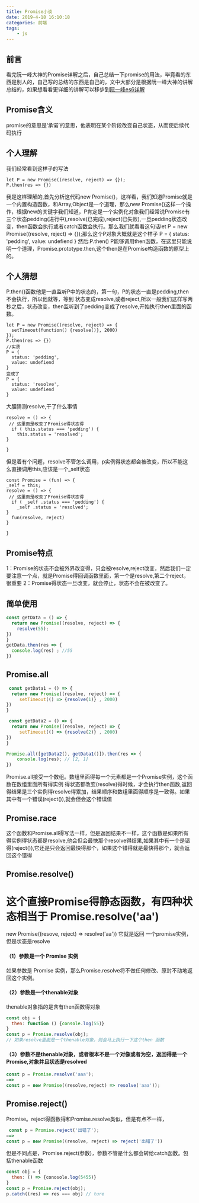 ```yaml
---
title: Promise小谈
date: 2019-4-18 16:10:18
categories: 前端
tags:
    - js
---
```

## 前言
看完阮一峰大神的Promise详解之后，自己总结一下promise的用法，毕竟看的东西是别人的，自己写的总结的东西是自己的，文中大部分是根据阮一峰大神的讲解总结的，如果想看看更详细的讲解可以移步到[阮一峰es6详解](http://es6.ruanyifeng.com/#docs/promise)
## Promise含义
promise的意思是‘承诺’的意思，他表明在某个阶段改变自己状态，从而使后续代码执行
## 个人理解
我们经常看到这样子的写法
```javscript
let P = new Promise((resolve, reject) => {});
P.then(res => {})
```
我是这样理解的,首先分析这代码new Promise()，这样看，我们知道Promise就是一个内置构造函数，和Array,Object是一个道理，那么new Promise()这样一个操作，根据new的关键字我们知道，P肯定是一个实例化对象我们经常说Promise有三个状态pedding(进行中),resolve(已完成),reject(已失败),一旦pedding状态改变，then函数会执行或者catch函数会执行。那么我们就看看这句话let P = new Promise((resolve, reject) => {});那么这个P对象大概就是这个样子
P = {
  status: 'pedding',
  value: undefiend
}
然后:P.then()
P能够调用then函数，在这里只能说明一个道理，Promise.prototype.then,这个then是在Promise构造函数的原型上的。
## 个人猜想

P.then()函数他是一直监听P中的状态的，第一句，P的状态一直是pedding,then不会执行，所以他就等，等到
状态变成resolve,或者reject,所以一般我们这样写两秒之后，状态改变，then监听到了pedding变成了resolve,开始执行then里面的函数。
```javscript
let P = new Promise((resolve, reject) => {
  setTimeout(function() {resolve()}, 2000)
});
P.then(res => {})
//实质
P = {
  status: 'pedding',     
  value: undefiend
}
变成了
P = {
  status: 'resolve',     
  value: undefiend
}
```
大胆猜测resolve,干了什么事情
```javscript
resolve = () => {
 // 这里面是改变了Promise得状态得
  if ( this.status === 'pedding') {
    this.status = 'resolved';
}
  
}
```
但是着有个问题，resolve不管怎么调用，p实例得状态都会被改变，所以不能这么直接调用this,应该是一个_self状态
```javscript
const Promise = (fun) => {
_self = this;
resolve = () => {
 // 这里面是改变了Promise得状态得
  if ( _self .status === 'pedding') {
    _self .status = 'resolved';
}
  fun(resolve, reject)
}

}
```
## Promise特点
1：Promise的状态不会被外界改变得，只会被resolve,reject改变，然后我们一定要注意一个点，就是Promise得回调函数里面，第一个是resolve,第二个reject，很重要
2：Promise得状态一旦改变，就会停止，状态不会在被改变了。
## 简单使用
```javascript
const getData = () => {
  return new Promise((resolve, reject) => {
    resolve(55);
})
}
getData.then(res => {
  console.log(res) ; //55 
})
```

## Promise.all
```javascript
 const getData1 = () => {
  return new Promise((resolve, reject) => {
     setTimeout(() => {resolve(1)} , 2000)
})
}

 const getData2 = () => {
  return new Promise((resolve, reject) => {
     setTimeout(() => {resolve(2)} , 2000)
})
}

Promise.all([getData2(), getData1()]).then(res => {
    console.log(res); // [2, 1]
})
```
Promise.all接受一个数组。数组里面得每一个元素都是一个Promise实例，这个函数在数组里面所有得实例
得状态都改变(resolve)得时候，才会执行then函数,返回得结果是三个实例得resolve得累加，结果顺序和数组里面得顺序是一致得。如果其中有一个错误(reject()),就会但会这个错误值
## Promise.race
这个函数和Promise.all得写法一样，但是返回结果不一样，这个函数是如果所有得实例得状态都是resolve,他会但会最快那个resolve得结果,如果其中有一个是错得(reject()),它还是只会返回最快得那个，如果这个错得就是最快得那个，就会返回这个错得
## Promise.resolve()
这个直接Promise得静态函数，有四种状态相当于
Promise.resolve('aa')
==
new Promise((resove, reject) => resolve('aa'))
它就是返回 一个promise实例，但是状态是resolve
#### （1）参数是一个 Promise 实例
如果参数是 Promise 实例，那么Promise.resolve将不做任何修改、原封不动地返回这个实例。
#### （2）参数是一个thenable对象
thenable对象指的是含有then函数得对象
```javascript
const obj = {
  then: function () {console.log(55)}
}
const p = Promise.resolve(obj);
// 如果resolve里面是一个thenable对象，则会马上执行一下这个then 函数
```
#### （3）参数不是thenable对象，或者根本不是一个对像或者为空，返回得是一个Promise,对象并且状态是resolved
```javascript
const p = Promise.resolve('aaa');
==>
const p = new Promise((resolve,reject) => resolve('aaa'));
```
## Promise.reject()
Promise。reject得函数得和Promise.resolve类似，但是有点不一样，
```javascript
 const p = Promise.reject('出错了');
==>
const p = new Promise((resolve, reject) => reject('出错了'))
```
但是不同点是，Promise.reject(参数)，参数不管是什么都会转给catch函数。包括thenable函数
```javascript
const obj = {
  then: () => {conosole.log(5455)}
}
const p = Promise.reject(obj);
p.catch((res) => res === obj) // ture
```
